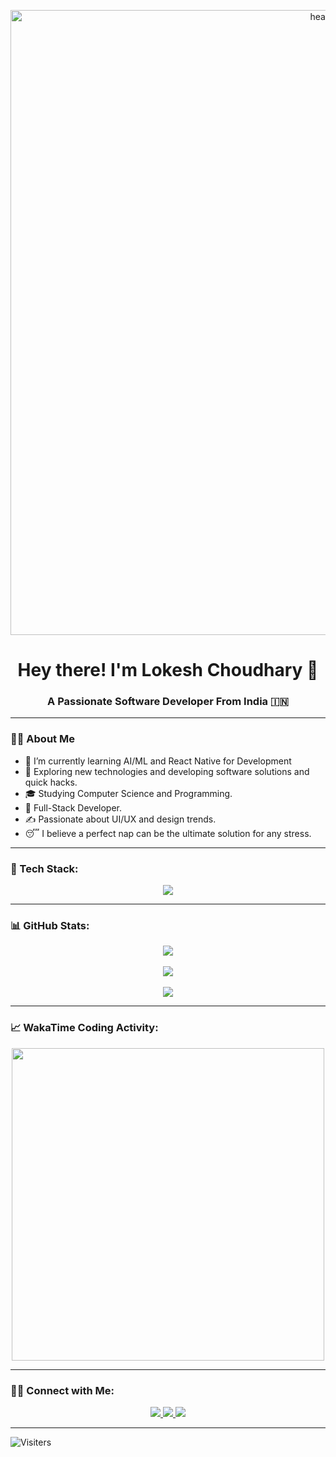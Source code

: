 <p align="center">
  <img width="1000" alt="header_1" src="https://github.com/user-attachments/assets/b582f17d-b805-4bb5-8fca-df871b88e470">
</p>

<h1 align="center">Hey there! I'm Lokesh Choudhary 👋</h1>
<h3 align="center">A Passionate Software Developer From India 🇮🇳</h3>

---


### 👨‍💻 About Me 
- 🔫 I’m currently learning AI/ML and React Native for Development
- 🤔 Exploring new technologies and developing software solutions and quick hacks.
- 🎓 Studying Computer Science and Programming.
- 💼 Full-Stack Developer.
- ✍️ Passionate about UI/UX and design trends.
- 😴 I believe a perfect nap can be the ultimate solution for any stress. 

---

### 🚀 Tech Stack:

<p align="center">
  <img src="https://skillicons.dev/icons?i=typescript,javascript,react,redux,aws,nodejs,express,mongodb,postgresql,git,prisma,vercel,netlify,html,css,tailwind,bootstrap,mui,postman,firebase,cloudflare,docker,kubernetes,bitbucket,c,cpp,nextjs,linux,jest,kafka,ai,github,cypress,deno,bitbucket,codepen,vscode,supabase,redis"/>
</p>

---

### 📊 GitHub Stats:
<div align="center">
  <a href="https://github.com/lokeshchoudharyprogrammer">
    <img align="center" src="https://github-readme-stats.vercel.app/api?username=lokeshchoudharyprogrammer&show_icons=true&theme=darkhub&hide_border=true&include_all_commits=true&count_private=true" />
  </a>
  <br><br>
  <a href="https://github.com/lokeshchoudharyprogrammer">
    <img align="center" src="https://github-readme-streak-stats.herokuapp.com/?user=lokeshchoudharyprogrammer&theme=darkhub&hide_border=true" />
  </a>
  <br><br>
  <a href="https://github.com/lokeshchoudharyprogrammer">
    <img align="center" src="https://github-readme-stats.vercel.app/api/top-langs/?username=lokeshchoudharyprogrammer&theme=darkhub&hide_border=true&include_all_commits=true&count_private=true&layout=compact" />
  </a>
</div>

---

### 📈 WakaTime Coding Activity:
<p align="center">
  <img src="https://wakatime.com/share/@lokeshchoudhary/c1f4184c-1599-46f0-bb47-b22da0068da6.svg" width="500"/>
</p>

---

### 🤝🏻 Connect with Me:
<p align="center">
  <a href="https://twitter.com/lokesh2026" target="_blank" rel="noopener noreferrer">
    <img src="https://img.shields.io/badge/Twitter-%231DA1F2.svg?style=for-the-badge&logo=twitter&logoColor=white"/>
  </a>
  <a href="https://www.linkedin.com/in/lokeshchoudharyprogrammer/" target="_blank" rel="noopener noreferrer">
    <img src="https://img.shields.io/badge/LinkedIn-%230077B5.svg?style=for-the-badge&logo=linkedin&logoColor=white"/>
  </a>
 <a href="https://www.lokeshdev.in/" target="_blank">
  <img src="https://img.shields.io/badge/Portfolio-%23000000.svg?style=for-the-badge&logo=vercel&logoColor=white"/>
</a>
</p>

---




![Visiters](https://komarev.com/ghpvc/?username=lokeshchoudharyprogrammer&color=green)
